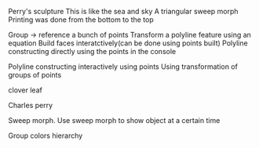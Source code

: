 Perry's sculpture
This is like the sea and sky
A triangular sweep morph
Printing was done from the bottom to the top

Group -> reference a bunch of points
Transform a polyline feature using an equation
Build faces interatctively(can be done using points built)
Polyline constructing directly using the points in the console

Polyline constructing interactively using points
Using transformation of groups of points

clover leaf 

Charles perry

Sweep morph. Use sweep morph to show object at a certain time

Group colors hierarchy
